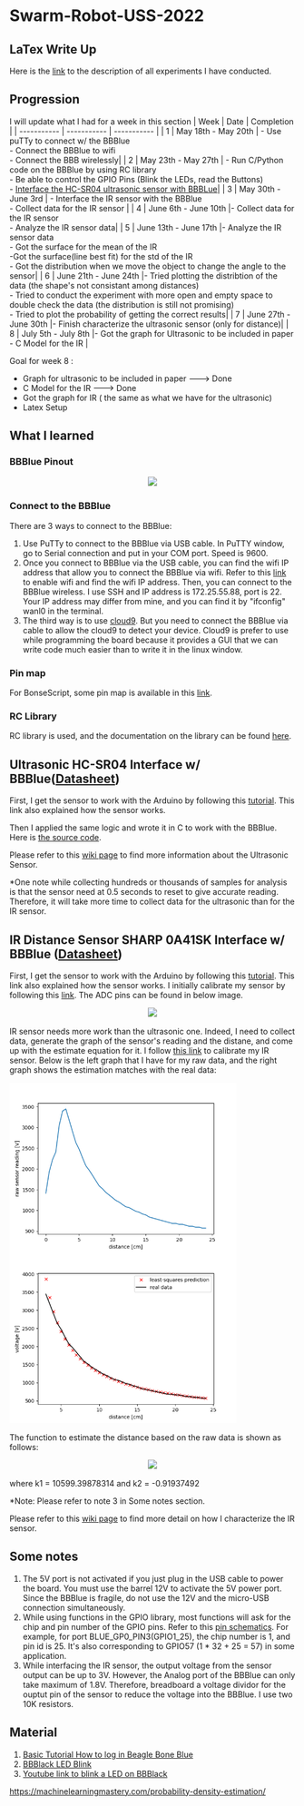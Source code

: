 # Swarm-Robot-USS-2022
## LaTex Write Up 
Here is the [link](https://www.overleaf.com/read/xbrwbcxrjdyh) to the description of all experiments I have conducted.

## Progression
I will update what I had for a week in this section
|   Week      | Date        | Completion  |
| ----------- | ----------- | ----------- |
|     1       | May 18th - May 20th   | - Use puTTy to connect w/ the BBBlue <br/> - Connect the BBBlue to wifi <br/> - Connect the BBB wirelessly|
|     2       | May 23th - May 27th   | - Run C/Python code on the BBBlue by using RC library <br/> - Be able to control the GPIO Pins (Blink the LEDs, read the Buttons) <br> - [Interface the HC-SR04 ultrasonic sensor with BBBLue](https://github.com/ptyn7600/Swarm-Robot-USS-2022/tree/main/ultrasonic_RC_Nhu)|
|     3       | May 30th - June 3rd   | - Interface the IR sensor with the BBBlue <br/> - Collect data for the IR sensor |
|     4       | June 6th - June 10th    |- Collect data for the IR sensor <br/> - Analyze the IR sensor data|
|     5       | June 13th - June 17th    |- Analyze the IR sensor data <br> - Got the surface for the mean of the IR<br/>-Got the surface(line best fit) for the std of the IR <br/> - Got the distribution when we move the object to change the angle to the sensor|
|     6       | June 21th - June 24th    |- Tried plotting the distribtion of the data (the shape's not consistant among distances) <br/> - Tried to conduct the experiment with more open and empty space to double check the data (the distribution is still not promising)<br/> - Tried to plot the probability of getting the correct results|
|     7       | June 27th - June 30th    |- Finish characterize the ultrasonic sensor (only for distance)|
|     8       | July 5th - July 8th    |- Got the graph for Ultrasonic to be included in paper <br/> - C Model for the IR |


Goal for week 8 :
- Graph for ultrasonic to be included in paper ---> Done
- C Model for the IR ---> Done
- Got the graph for IR ( the same as what we have for the ultrasonic) 
- Latex Setup

## What I learned

### BBBlue Pinout

<p align = "center">
<img src = "https://user-images.githubusercontent.com/92234542/169590214-6d848bc9-e1a7-4a60-bb77-7550e176be5a.jpg" height="300">
<p/>

### Connect to the BBBlue 

There are 3 ways to connect to the BBBlue:
1. Use PuTTy to connect to the BBBlue via USB cable. In PuTTY window, go to Serial connection and put in your COM port. Speed is 9600.
2. Once you connect to BBBlue via the USB cable, you can find the wifi IP address that allow you to connect the BBBlue via wifi. Refer to this [link](https://static.packt-cdn.com/downloads/BeagleBoneRoboticProjectsSecondEdition_ColorImages.pdf) to enable wifi and find the wifi IP address. Then, you can connect to the BBBlue wireless. I use SSH and IP address is 172.25.55.88, port is 22. Your IP address may differ from mine, and you can find it by "ifconfig" wanl0 in the terminal.
3. The third way is to use [cloud9](https://beagleboard.org/support/bone101). But you need to connect the BBBlue via cable to allow the cloud9 to detect your device. Cloud9 is prefer to use while programming the board because it provides a GUI that we can write code much easier than to write it in the linux window.

### Pin map
For BonseScript,  some pin map is available in this [link](https://groups.google.com/g/beagleboard/c/xE-ntPE-jnI).

### RC Library
RC library is used, and the documentation on the library can be found [here](http://strawsondesign.com/docs/librobotcontrol/).

## Ultrasonic HC-SR04 Interface w/ BBBlue([Datasheet](https://cdn.sparkfun.com/datasheets/Sensors/Proximity/HCSR04.pdf))

First, I get the sensor to work with the Arduino by following this [tutorial](https://create.arduino.cc/projecthub/abdularbi17/ultrasonic-sensor-hc-sr04-with-arduino-tutorial-327ff6). This link also explained how the sensor works.

Then I applied the same logic and wrote it in C to work with the BBBlue. Here is [the source code](https://github.com/ptyn7600/Swarm-Robot-USS-2022/tree/main/ultrasonic_RC_Nhu). 

Please refer to this [wiki page](https://github.com/ptyn7600/Swarm-Robot-USS-2022/wiki/Ultrasonic-Sensor---Attempts) to find more information about the Ultrasonic Sensor.

*One note while collecting hundreds or thousands of samples for analysis is that the sensor need at 0.5 seconds to reset to give accurate reading. Therefore, it will take more time to collect data for the ultrasonic than for the IR sensor. 

## IR Distance Sensor SHARP 0A41SK Interface w/ BBBlue ([Datasheet](https://www.pololu.com/file/0J713/GP2Y0A41SK0F.pdf))

First, I get the sensor to work with the Arduino by following this [tutorial]([https://create.arduino.cc/projecthub/abdularbi17/ultrasonic-sensor-hc-sr04-with-arduino-tutorial-327ff6](https://create.arduino.cc/projecthub/jenniferchen/distance-measuring-sensor-900520)). This link also explained how the sensor works. I initially calibrate my sensor by following this [link](https://aleksandarhaber.com/noise-reduction-and-calibration-of-distance-sensors-sharp-infrared-sensors/).
The ADC pins can be found in below image.
<p align = "center">
<img src = "https://user-images.githubusercontent.com/92234542/170564906-142d1ee4-2e32-400f-a749-13df2335e59c.png" height="300">
<p/>

IR sensor needs more work than the ultrasonic one. Indeed, I need to collect data, generate the graph of the sensor's reading and the distane, and come up with the estimate equation for it. I follow [this link](https://aleksandarhaber.com/noise-reduction-and-calibration-of-distance-sensors-sharp-infrared-sensors/) to calibrate my IR sensor. Below is the left graph that I have for my raw data, and the right graph shows the estimation matches with the real data:

<img src = "https://github.com/ptyn7600/Swarm-Robot-USS-2022/blob/main/raw_data_graph.png" width="400" height="300" align="left">

<img src = "https://github.com/ptyn7600/Swarm-Robot-USS-2022/blob/main/estimate_graph_IR.png" width="400" height="300">

The function to estimate the distance based on the raw data is shown as follows:
<p align = "center">
<img src = "https://latex.codecogs.com/png.image?\dpi{110}\bg{white}d&space;=&space;(\frac{rawData}{k_1})^{\frac{1}{k_2}}">
<p/>
where k1 = 10599.39878314 and k2 = -0.91937492

*Note: Please refer to note 3 in Some notes section.

Please refer to this [wiki page](https://github.com/ptyn7600/Swarm-Robot-USS-2022/wiki/IR---Angle-of-the-Object-Characterization) to find more detail on how I characterize the IR sensor.

## Some notes 
1. The 5V port is not activated if you just plug in the USB cable to power the board. You must use the barrel 12V to activate the 5V power port. Since the BBBlue is fragile, do not use the 12V and the micro-USB connection simultaneously.
2. While using functions in the GPIO library, most functions will ask for the chip and pin number of the GPIO pins. Refer to this [pin schematics](https://user-images.githubusercontent.com/92234542/169590214-6d848bc9-e1a7-4a60-bb77-7550e176be5a.jpg). For example, for port BLUE_GP0_PIN3(GPIO1_25), the chip number is 1, and pin id is 25. It's also corresponding to GPIO57 (1 * 32 + 25 = 57) in some application.
3. While interfacing the IR sensor, the output voltage from the sensor output can be up to 3V. However, the Analog port of the BBBlue can only take maximum of 1.8V. Therefore, breadboard a voltage dividor for the ouptut pin of the sensor to reduce the voltage into the BBBlue. I use two 10K resistors.  


## Material
1. [Basic Tutorial How to log in Beagle Bone Blue](https://static.packt-cdn.com/downloads/BeagleBoneRoboticProjectsSecondEdition_ColorImages.pdf)
2. [BBBlack LED Blink](http://derekmolloy.ie/beaglebone-controlling-the-on-board-leds-using-c/)
3. [Youtube link to blink a LED on BBBlack](https://www.youtube.com/watch?v=pJWcRPcqk3g)


https://machinelearningmastery.com/probability-density-estimation/
